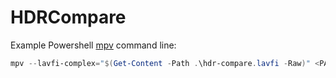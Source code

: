 # HDRCompare

Example Powershell [mpv][] command line:

```powershell
mpv --lavfi-complex="$(Get-Content -Path .\hdr-compare.lavfi -Raw)" <PATH TO HDR FILE> <PATH TO SDR FILE>
```

[mpv]: https://mpv.io/manual/master/#miscellaneous
